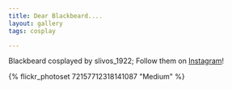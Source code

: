 ```yaml
---
title: Dear Blackbeard....
layout: gallery
tags: cosplay

---
```


Blackbeard cosplayed by slivos_1922; Follow them on [Instagram](https://www.instagram.com/slivos_1922)!

{% flickr_photoset 72157712318141087 "Medium" %}